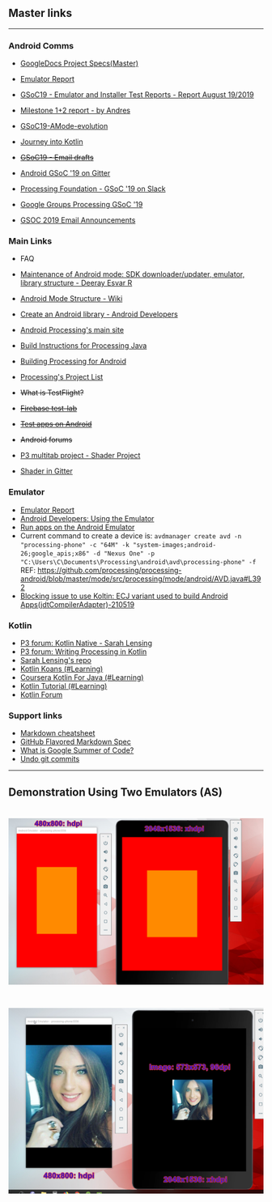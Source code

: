 ## Master links

---

### Android Comms


* [GoogleDocs Project Specs(Master)](https://docs.google.com/document/d/1U2xZHCvLO7YeiWTXDE4rCZClWvg4PHYeQuIzgxP_0c0/edit?usp=sharing)
* [Emulator Report](https://docs.google.com/document/d/1enWQDOQdTQhJXq8QXedMrL2GpTELboZXxXsbYiAbim0/edit)
* [GSoC19 - Emulator and Installer Test Reports - Report August 19/2019](https://docs.google.com/document/d/1Kg2pRi_fPFmrcSOqjv9yC6_BFuRgJSu3OlcDi_Teq3U/edit)
* [Milestone 1+2 report - by Andres](https://docs.google.com/document/d/1tdC-AH0GOsqaQ9gBr-umhykaJusfnnAjuuyrYi1uL4Q/edit)
* [GSoC19-AMode-evolution](https://docs.google.com/document/d/1u9IXZOORS4hlYoRrjMZgjfqhDgHXKWgBJr7zo2oWckM/edit)
* [Journey into Kotlin](https://docs.google.com/document/d/1IYAeihpmtGYYFyJPT4tnUH85FE6BofqUYR6rO9ASf8s/edit#heading=h.dnyi0fm5lb4s)
* ~~[GSoC19 - Email drafts](https://docs.google.com/document/d/1u9IXZOORS4hlYoRrjMZgjfqhDgHXKWgBJr7zo2oWckM/edit)~~

* [Android GSoC '19 on Gitter](https://gitter.im/processing-android/GSOC18-general)
* [Processing Foundation - GSoC '19 on Slack](https://pf-gsoc.slack.com)
* [Google Groups Processing GSoC '19](https://groups.google.com/forum/#!forum/the-processing-foundation-google-summer-of-code-2019)
* [GSOC 2019 Email Announcements](https://developers.google.com/open-source/gsoc/2019/mentor-oa-announcements)

### Main Links
* FAQ

* [Maintenance of Android mode: SDK downloader/updater, emulator, library structure - Deeray Esvar R](https://summerofcode.withgoogle.com/dashboard/organization/5693461928345600/proposal/5271234764341248/)
* [Android Mode Structure - Wiki](https://github.com/processing/processing-android/wiki/Android-Mode-Structure/3c8aa38b66b3ff4c88ce058273d19149b856103c)

* [Create an Android library - Android Developers](https://developer.android.com/studio/projects/android-library)

* [Android Processing's main site](https://android.processing.org/tutorials/getting_started/index.html)

* [Build Instructions for Processing Java](https://github.com/processing/processing/wiki/Build-Instructions)

* [Building Processing for Android](https://github.com/processing/processing-android/wiki/Building-Processing-for-Android)

* [Processing's Project List](https://github.com/processing/processing/wiki/Project-List)

* ~~What is TestFlight?~~

* ~~[Firebase test-lab](https://firebase.google.com/docs/test-lab)~~

* ~~[Test apps on Android](https://developer.android.com/training/testing)~~

* ~~Android forums~~
* [P3 multitab project - Shader Project](https://github.com/Izza11/shader-mode)
* [Shader in Gitter](https://gitter.im/processing-opengl/shader-editor)

### Emulator
* [Emulator Report](https://docs.google.com/document/d/1enWQDOQdTQhJXq8QXedMrL2GpTELboZXxXsbYiAbim0/edit)
* [Android Developers: Using the Emulator](http://www.androiddocs.com/tools/devices/emulator.html)
* [Run apps on the Android Emulator](https://developer.android.com/studio/run/emulator)
* Current command to create a device is: `avdmanager create avd -n "processing-phone" -c "64M" -k "system-images;android-26;google_apis;x86" -d "Nexus One" -p "C:\Users\C\Documents\Processing\android\avd\processing-phone" -f`
REF: https://github.com/processing/processing-android/blob/master/mode/src/processing/mode/android/AVD.java#L392
* [Blocking issue to use Koltin: ECJ variant used to build Android Apps(jdtCompilerAdapter)-210519](https://github.com/processing/processing/tree/master/java/mode)

### Kotlin

* [P3 forum: Kotlin Native - Sarah Lensing](https://discourse.processing.org/t/new-idea-swift-playgrounds-mode-for-processing/10021/5)
* [P3 forum: Writing Processing in Kotlin](https://discourse.processing.org/t/writing-processing-in-kotlin/3957)
* [Sarah Lensing's repo](https://github.com/sarahlensing/processing-android)
* [Kotlin Koans (#Learning)](https://kotlinlang.org/docs/tutorials/koans.html)
* [Coursera Kotlin For Java (#Learning)](https://www.coursera.org/learn/kotlin-for-java-developers/home/welcome)
* [Kotlin Tutorial (#Learning)](https://www.youtube.com/watch?v=H_oGi8uuDpA)
* [Kotlin Forum](https://discuss.kotlinlang.org/)


### Support links

* [Markdown cheatsheet](https://github.com/adam-p/markdown-here/wiki/Markdown-Cheatsheet)
* [GitHub Flavored Markdown Spec](https://github.github.com/gfm/)
* [What is Google Summer of Code?](https://google.github.io/gsocguides/mentor/)
* [Undo git commits](https://www.atlassian.com/git/tutorials/undoing-changes)

---

## Demonstration Using Two Emulators (AS)

<h1 align="center">
    <img src="./Resources/2emu-diff-resolutions.png" alt="logo" width="620">
  <br>
</h1>

<h1 align="center">
    <img src="./Resources/2emu-diff-resolutions-photo.png" alt="logo" width="620">
  <br>
</h1>

